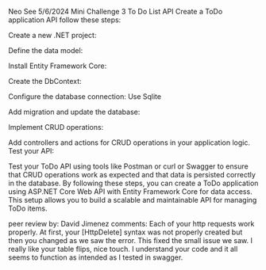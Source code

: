 Neo See
5/6/2024
Mini Challenge 3 To Do List API
Create a ToDo application API follow these steps:

Create a new .NET project:

Define the data model:

Install Entity Framework Core:

Create the DbContext:

Configure the database connection: Use Sqlite

Add migration and update the database:

Implement CRUD operations:

Add controllers and actions for CRUD operations in your application logic.
Test your API:

Test your ToDo API using tools like Postman or curl or Swagger to ensure that CRUD operations work as expected and that data is persisted correctly in the database.
By following these steps, you can create a ToDo application using ASP.NET Core Web API with Entity Framework Core for data access. This setup allows you to build a scalable and maintainable API for managing ToDo items.

peer review by: David Jimenez
comments:  Each of your http requests work properly.  At first, your [HttpDelete] syntax was not properly created but then you changed as we saw the error.  This fixed the small issue we saw.  I really like your table flips, nice touch.  I understand your code and it all seems to function as intended as I tested in swagger.
